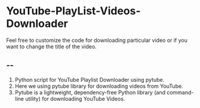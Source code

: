 # YouTube-PlayList-Videos-Downloader

Feel free to customize the code for downloading particular video or if you want to change the title of the video.

--
--
1. Python script for YouTube Playlist Downloader using pytube.
2. Here we using pytube library for downloading videos from YouTube. 
3. Pytube is a lightweight, dependency-free Python library (and command-line utility) for downloading YouTube Videos.
